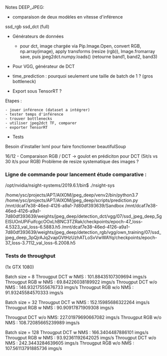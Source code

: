 Notes DEEP_JPEG:

- comparaison de deux modèles en vitesse d'inférence

ssd_rgb
ssd_dct (full)

- Générateurs de données

    - pour dct, image chargée via Pip.Image.Open, convert RGB, np.array(image), apply transforms (resize (rgb)), Image.fromarray save, puis jpeg2dct.numpy.loads() (retourne band1, band2, band3)


- Pour VGG, générateur de DCT 

- time_prediction : pourquoi seulement une taille de batch de 1 ? (gros bottleneck)

- Export sous TensorRT ?


Etapes : 

	- jouer inférence (dataset a intégrer)
	- tester temps d'inférence
	- trouver bottlenecks
	- utiliser jpeg2dct TF, comparer
	- exporter TensorRT


- Tests

Besoin d'installer lxml pour faire fonctionner beautifulSoup

16/12 - Comparaison RGB / DCT -> goulot en prédiciton pour DCT (5it/s vs 30 it/s pour RGB)
Problème de resize systematique des images ?

### Ligne de commande pour lancement étude comparative : 
/opt/nvidia/nsight-systems/2019.6.1/bin$ ./nsight-sys 

/home/ysc/projects/APT/AIXOM/jpeg_deep/venv2/bin/python3.7 /home/ysc/projects/APT/AIXOM/jpeg_deep/scripts/prediction.py  /mnt/dcaf7e38-46ed-4126-a9a1-7d80df393639/Sandbox /mnt/dcaf7e38-46ed-4126-a9a1-7d80df393639/weights/jpeg_deep/detection_dct/vgg/07/ssd_jpeg_deep_5gElSUOnUPiFuifcgcOOxLhBNC3TZRak/checkpoints/epoch-47_loss-4.5323_val_loss-6.5883.h5 /mnt/dcaf7e38-46ed-4126-a9a1-7d80df393639/weights/jpeg_deep/detection_rgb/vgg/own_training/07/ssd_jpeg_deep_3pQjrAJq2vapGVtHzUzhATLoSvVwWAYq/checkpoints/epoch-37_loss-3.7112_val_loss-6.2008.h5

### Tests de throughput
(1x GTX 1080)

Batch size = 8
  Througput DCT w NMS : 101.88435107309694 imgs/s
  Througput RGB w NMS : 69.84226038189922 imgs/s
  Througput DCT w/o NMS : 146.93217555676733 imgs/s
  Througput RGB w/o NMS : 91.93245584570333 imgs/s


Batch size = 32
  Througput DCT w NMS : 152.15985686322264 imgs/s
  Througput RGB w NMS : 90.90917871909308 imgs/s
  
  Througput DCT w/o NMS: 227.01979690667082 imgs/s
  Througput RGB w/o NMS : 108.72085665239989 imgs/s

Batch size = 128
  Througput DCT w NMS : 166.3404487886101 imgs/s
  Througput RGB w NMS : 93.92361192642025 imgs/s
  Througput DCT w/o NMS : 242.3443284639605 imgs/s
  Througput RGB w/o NMS : 107.56113791885736 imgs/s
